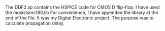 The DDF2.sp contains the HSPICE code for CMOS D flip-flop.
I have used the mosistsmc180.lib
For convenience, I have appended the library at the end of the file.
It was my Digital Electronic project.
The purpose was to calculate propagation delay.